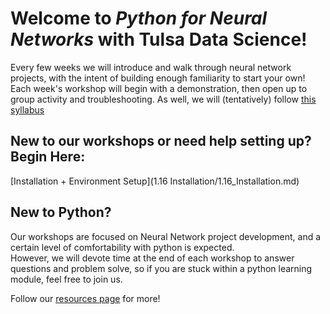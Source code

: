 # Welcome to *Python for Neural Networks* with Tulsa Data Science!

Every few weeks we will introduce and walk through neural network projects, with the intent of building enough familiarity to start your own!
Each week's workshop will begin with a demonstration, then open up to group activity and troubleshooting.
As well, we will (tentatively) follow [this syllabus](Syllabus.md)

## New to our workshops or need help setting up? Begin Here:
[Installation + Environment Setup](1.16 Installation/1.16_Installation.md)

## New to Python? 
Our workshops are focused on Neural Network project development, and a certain level of comfortability with python is expected.  
However, we will devote time at the end of each workshop to answer questions and problem solve, so if you are stuck within a python learning module, feel free to join us. 

Follow our [resources page](Resources.md) for more!

